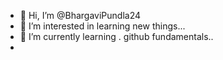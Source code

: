- 👋 Hi, I’m @BhargaviPundla24
- 👀 I’m interested in learning new things...
- 🌱 I’m currently learning . github fundamentals..
- 
